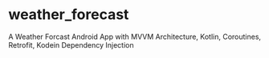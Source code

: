 # weather_forecast
A Weather Forcast Android App with MVVM Architecture, Kotlin, Coroutines, Retrofit, Kodein Dependency Injection
